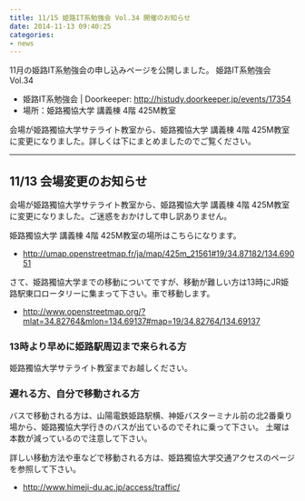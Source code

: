 ```yaml
---
title: 11/15 姫路IT系勉強会 Vol.34 開催のお知らせ
date: 2014-11-13 09:40:25
categories:
- news
---
```


11月の姫路IT系勉強会の申し込みページを公開しました。 姫路IT系勉強会 Vol.34

-   姫路IT系勉強会 | Doorkeeper: <http://histudy.doorkeeper.jp/events/17354>
-   場所：姫路獨協大学 講義棟 4階 425M教室

会場が姫路獨協大学サテライト教室から、姫路獨協大学 講義棟 4階 425M教室に変更になりました。詳しくは下にまとめましたのでご覧ください。

------------------------------------------------------------------------

11/13 会場変更のお知らせ
------------------------

会場が姫路獨協大学サテライト教室から、姫路獨協大学 講義棟 4階 425M教室に変更になりました。ご迷惑をおかけして申し訳ありません。

姫路獨協大学 講義棟 4階 425M教室の場所はこちらになります。

-   <http://umap.openstreetmap.fr/ja/map/425m_21561#19/34.87182/134.69051>

さて、姫路獨協大学までの移動についてですが、移動が難しい方は13時にJR姫路駅東口ロータリーに集まって下さい。車で移動します。

-   <http://www.openstreetmap.org/?mlat=34.82764&mlon=134.69137#map=19/34.82764/134.69137>

### 13時より早めに姫路駅周辺まで来られる方

姫路獨協大学サテライト教室までお越しください。

### 遅れる方、自分で移動される方

バスで移動される方は、山陽電鉄姫路駅横、神姫バスターミナル前の北2番乗り場から、姫路獨協大学行きのバスが出ているのでそれに乗って下さい。
土曜は本数が減っているので注意して下さい。

詳しい移動方法や車などで移動される方は、姫路獨協大学交通アクセスのページを参照して下さい。

-   <http://www.himeji-du.ac.jp/access/traffic/>

